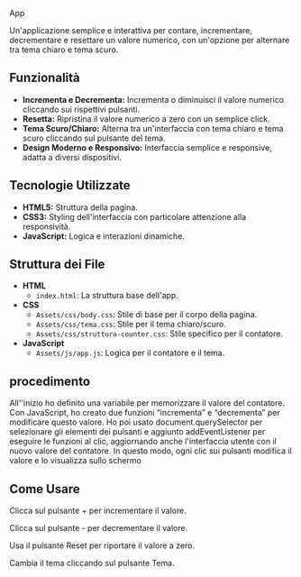 App

Un'applicazione semplice e interattiva per contare, incrementare, decrementare e resettare un valore numerico, con un'opzione per alternare tra tema chiaro e tema scuro.

## Funzionalità

- **Incrementa e Decrementa:** Incrementa o diminuisci il valore numerico cliccando sui rispettivi pulsanti.
- **Resetta:** Ripristina il valore numerico a zero con un semplice click.
- **Tema Scuro/Chiaro:** Alterna tra un'interfaccia con tema chiaro e tema scuro cliccando sul pulsante del tema.
- **Design Moderno e Responsivo:** Interfaccia semplice e responsive, adatta a diversi dispositivi.

## Tecnologie Utilizzate

- **HTML5:** Struttura della pagina.
- **CSS3:** Styling dell'interfaccia con particolare attenzione alla responsività.
- **JavaScript:** Logica e interazioni dinamiche.

## Struttura dei File

- **HTML**
  - `index.html`: La struttura base dell'app.
- **CSS**
  - `Assets/css/body.css`: Stile di base per il corpo della pagina.
  - `Assets/css/tema.css`: Stile per il tema chiaro/scuro.
  - `Assets/css/struttura-counter.css`: Stile specifico per il contatore.
- **JavaScript**
  - `Assets/js/app.js`: Logica per il contatore e il tema.

## procedimento

All''inizio ho definito una variabile per memorizzare il valore del contatore. Con JavaScript, ho creato due funzioni “incrementa” e 
“decrementa” per modificare questo valore. Ho poi usato document.querySelector per selezionare gli elementi dei pulsanti e aggiunto 
addEventListener per eseguire le funzioni al clic, aggiornando anche l'interfaccia utente con il nuovo valore del contatore. In questo modo, 
ogni clic sui pulsanti modifica il valore e lo visualizza sullo schermo

## Come Usare

Clicca sul pulsante + per incrementare il valore.

Clicca sul pulsante - per decrementare il valore.

Usa il pulsante Reset per riportare il valore a zero.

Cambia il tema cliccando sul pulsante Tema.
